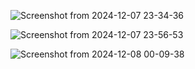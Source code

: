 ![Screenshot from 2024-12-07 23-34-36](https://github.com/user-attachments/assets/8363b430-7922-4438-8107-b686808651a6)

![Screenshot from 2024-12-07 23-56-53](https://github.com/user-attachments/assets/e30171c3-9b7d-4f21-b787-c845932605df)

![Screenshot from 2024-12-08 00-09-38](https://github.com/user-attachments/assets/eae1f354-fc35-4827-96be-9698f8a3a036)

